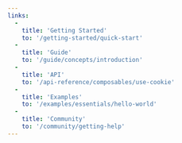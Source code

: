 ```yaml
---
links:
  -
    title: 'Getting Started'
    to: '/getting-started/quick-start'
  -
    title: 'Guide'
    to: '/guide/concepts/introduction'
  -
    title: 'API'
    to: '/api-reference/composables/use-cookie'
  -
    title: 'Examples'
    to: '/examples/essentials/hello-world'
  -
    title: 'Community'
    to: '/community/getting-help'
---
```


